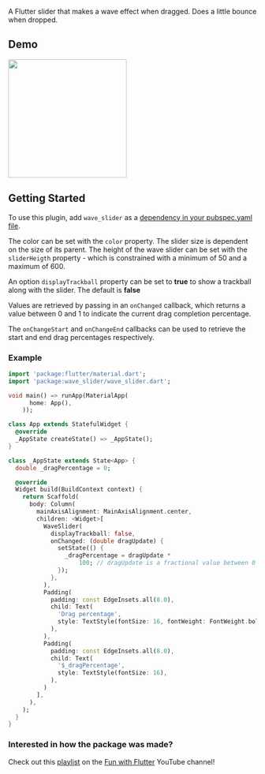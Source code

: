 
A Flutter slider that makes a wave effect when dragged. Does a little bounce when dropped.

## Demo

<img height="240px" src="https://media.giphy.com/media/ifecPIFcXHu5AJmpfl/giphy.gif">


## Getting Started

To use this plugin, add `wave_slider` as a [dependency in your pubspec.yaml file](https://flutter.io/platform-plugins/).

The color can be set with the `color` property. The slider size is dependent on the size of its parent. The height of the wave slider can be set with the `sliderHeigth` property - which is constrained with a minimum of 50 and a maximum of 600.

An option `displayTrackball` property can be set to **true** to show a trackball along with the slider. The default is **false**

Values are retrieved by passing in an `onChanged` callback, which returns a value between 0 and 1 to indicate the current drag completion percentage.

The `onChangeStart` and `onChangeEnd` callbacks can be used to retrieve the start and end drag percentages respectively.

### Example

```dart
import 'package:flutter/material.dart';
import 'package:wave_slider/wave_slider.dart';

void main() => runApp(MaterialApp(
      home: App(),
    ));

class App extends StatefulWidget {
  @override
  _AppState createState() => _AppState();
}

class _AppState extends State<App> {
  double _dragPercentage = 0;

  @override
  Widget build(BuildContext context) {
    return Scaffold(
      body: Column(
        mainAxisAlignment: MainAxisAlignment.center,
        children: <Widget>[
          WaveSlider(
            displayTrackball: false,
            onChanged: (double dragUpdate) {
              setState(() {
                _dragPercentage = dragUpdate *
                    100; // dragUpdate is a fractional value between 0 and 1
              });
            },
          ),
          Padding(
            padding: const EdgeInsets.all(8.0),
            child: Text(
              'Drag percentage',
              style: TextStyle(fontSize: 16, fontWeight: FontWeight.bold),
            ),
          ),
          Padding(
            padding: const EdgeInsets.all(8.0),
            child: Text(
              '$_dragPercentage',
              style: TextStyle(fontSize: 16),
            ),
          )
        ],
      ),
    );
  }
}
```

### Interested in how the package was made?
Check out this [playlist](https://www.youtube.com/playlist?list=PLjr4ufdmNA4J2-KwMutexAjjf_VmjL1eH) on the [Fun with Flutter](https://www.youtube.com/funwithflutter) YouTube channel!